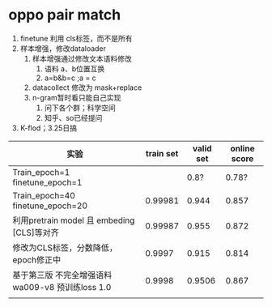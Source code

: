 # oppo pair match

1. finetune 利用 cls标签，而不是所有
2. 样本增强，修改dataloader
   1. 样本增强通过修改文本语料修改
      1. 语料 a、b位置互换
      2. a=b&b=c ;a = c
   2. datacollect 修改为 mask+replace
   3. n-gram暂时看只能自己实现
      1. 问下各个群；科学空间
      2. 知乎、so已经提问
3. K-flod；3.25日搞



| 实验                                              | train set | valid set | online score |
| ------------------------------------------------- | --------- | --------- | ------------ |
| Train_epoch=1 finetune_epoch=1                    |           | 0.8?      | 0.78?        |
| Train_epoch=40 finetune_epoch=20                  | 0.99981   | 0.944     | 0.857        |
| 利用pretrain model 且 embeding [CLS]等对齐        | 0.99987   | 0.955     | 0.872        |
| 修改为CLS标签，分数降低，epoch修正中              | 0.9997    | 0.915     | 0.814        |
| 基于第三版 不完全增强语料 wa009-v8 预训练loss 1.0 | 0.9998    | 0.9506    | 0.867        |
|                                                   |           |           |              |

